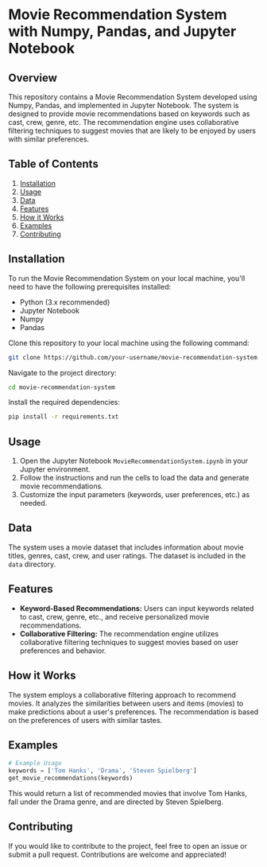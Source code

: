 # Movie Recommendation System with Numpy, Pandas, and Jupyter Notebook

## Overview

This repository contains a Movie Recommendation System developed using Numpy, Pandas, and implemented in Jupyter Notebook. The system is designed to provide movie recommendations based on keywords such as cast, crew, genre, etc. The recommendation engine uses collaborative filtering techniques to suggest movies that are likely to be enjoyed by users with similar preferences.

## Table of Contents

1. [Installation](#installation)
2. [Usage](#usage)
3. [Data](#data)
4. [Features](#features)
5. [How it Works](#how-it-works)
6. [Examples](#examples)
7. [Contributing](#contributing)

## Installation

To run the Movie Recommendation System on your local machine, you'll need to have the following prerequisites installed:

- Python (3.x recommended)
- Jupyter Notebook
- Numpy
- Pandas

Clone this repository to your local machine using the following command:

```bash
git clone https://github.com/your-username/movie-recommendation-system.git
```

Navigate to the project directory:

```bash
cd movie-recommendation-system
```

Install the required dependencies:

```bash
pip install -r requirements.txt
```

## Usage

1. Open the Jupyter Notebook `MovieRecommendationSystem.ipynb` in your Jupyter environment.
2. Follow the instructions and run the cells to load the data and generate movie recommendations.
3. Customize the input parameters (keywords, user preferences, etc.) as needed.

## Data

The system uses a movie dataset that includes information about movie titles, genres, cast, crew, and user ratings. The dataset is included in the `data` directory.

## Features

- **Keyword-Based Recommendations:** Users can input keywords related to cast, crew, genre, etc., and receive personalized movie recommendations.
- **Collaborative Filtering:** The recommendation engine utilizes collaborative filtering techniques to suggest movies based on user preferences and behavior.

## How it Works

The system employs a collaborative filtering approach to recommend movies. It analyzes the similarities between users and items (movies) to make predictions about a user's preferences. The recommendation is based on the preferences of users with similar tastes.

## Examples

```python
# Example Usage
keywords = ['Tom Hanks', 'Drama', 'Steven Spielberg']
get_movie_recommendations(keywords)
```

This would return a list of recommended movies that involve Tom Hanks, fall under the Drama genre, and are directed by Steven Spielberg.

## Contributing

If you would like to contribute to the project, feel free to open an issue or submit a pull request. Contributions are welcome and appreciated!

